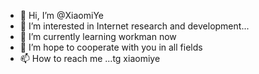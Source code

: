 - 👋 Hi, I’m @XiaomiYe
- 👀 I’m interested in Internet research and development...
- 🌱 I’m currently learning workman now
- 💞️ I’m hope to cooperate with you in all fields
- 📫 How to reach me ...tg xiaomiye

<!---
XiaomiYe/XiaomiYe is a ✨ special ✨ repository because its `README.md` (this file) appears on your GitHub profile.
You can click the Preview link to take a look at your changes.
--->
